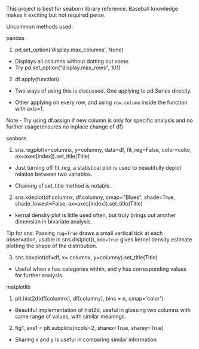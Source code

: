 This project is best for seaborn library reference. Baseball knowledge makes it exciting but not required perse.

Uncommon methods used:

pandas

1. pd.set_option('display.max_columns', None)

- Displays all columns without dotting out some.
- Try pd.set_option("display.max_rows", 101)

2. df.apply(function)

- Two ways of using this is discussed. One applying to pd.Series directly.

- Other applying on every row, and using `row.column` inside the function with axis=1.

Note - Try using df.assign if new column is only for specific analysis and no further usage(ensures no inplace change of df)

seaborn

1. sns.regplot(x=columnx, y=columny, data=df, fit_reg=False, color=color,  ax=axes[index]).set_title(Title) 

- Just turning off fit_reg, a statistical plot is used to beautifully depict relation between two variables.

- Chaining of set_title method is notable.

2. sns.kdeplot(df.columnx, df.columny, cmap="Blues", shade=True, shade_lowest=False, ax=axes[index]).set_title(Title)

- kernal density plot is little used often, but truly brings out another dimension in bivariate analysis.

Tip for sns: Passing `rug=True` draws a small vertical tick at each observation, usable in sns.distplot(), `kde=True` gives kernel density estimate plotting the shape of the distribution.

3. sns.boxplot(df=df, x= columnx, y=columny).set_title(Title)

- Useful when x has categories within, and y has corresponding values for further analysis.

matplotlib

1. plt.hist2d(df[columnx], df[columny], bins = n, cmap='color')

- Beautiful implementation of hist2d, useful in glossing two columns with same range of values, with similar meanings.

2. fig1, axs1 = plt.subplots(ncols=2, sharex=True, sharey=True)

- Sharing x and y is useful in comparing similar information
